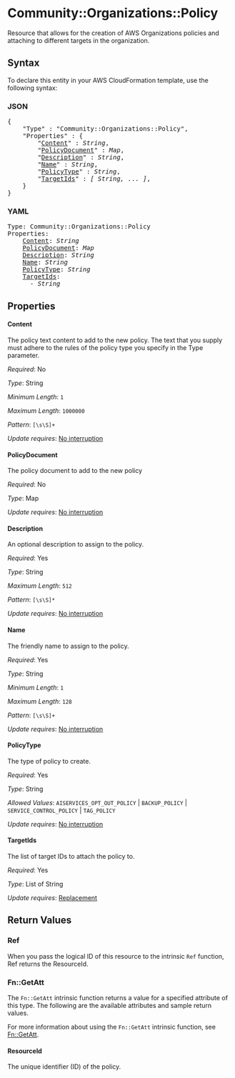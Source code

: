 # Community::Organizations::Policy

Resource that allows for the creation of AWS Organizations policies and attaching to different targets in the organization.

## Syntax

To declare this entity in your AWS CloudFormation template, use the following syntax:

### JSON

<pre>
{
    "Type" : "Community::Organizations::Policy",
    "Properties" : {
        "<a href="#content" title="Content">Content</a>" : <i>String</i>,
        "<a href="#policydocument" title="PolicyDocument">PolicyDocument</a>" : <i>Map</i>,
        "<a href="#description" title="Description">Description</a>" : <i>String</i>,
        "<a href="#name" title="Name">Name</a>" : <i>String</i>,
        "<a href="#policytype" title="PolicyType">PolicyType</a>" : <i>String</i>,
        "<a href="#targetids" title="TargetIds">TargetIds</a>" : <i>[ String, ... ]</i>,
    }
}
</pre>

### YAML

<pre>
Type: Community::Organizations::Policy
Properties:
    <a href="#content" title="Content">Content</a>: <i>String</i>
    <a href="#policydocument" title="PolicyDocument">PolicyDocument</a>: <i>Map</i>
    <a href="#description" title="Description">Description</a>: <i>String</i>
    <a href="#name" title="Name">Name</a>: <i>String</i>
    <a href="#policytype" title="PolicyType">PolicyType</a>: <i>String</i>
    <a href="#targetids" title="TargetIds">TargetIds</a>: <i>
      - String</i>
</pre>

## Properties

#### Content

The policy text content to add to the new policy. The text that you supply must adhere to the rules of the policy type you specify in the Type parameter.

_Required_: No

_Type_: String

_Minimum Length_: <code>1</code>

_Maximum Length_: <code>1000000</code>

_Pattern_: <code>[\s\S]+</code>

_Update requires_: [No interruption](https://docs.aws.amazon.com/AWSCloudFormation/latest/UserGuide/using-cfn-updating-stacks-update-behaviors.html#update-no-interrupt)

#### PolicyDocument

The policy document to add to the new policy

_Required_: No

_Type_: Map

_Update requires_: [No interruption](https://docs.aws.amazon.com/AWSCloudFormation/latest/UserGuide/using-cfn-updating-stacks-update-behaviors.html#update-no-interrupt)

#### Description

An optional description to assign to the policy.

_Required_: Yes

_Type_: String

_Maximum Length_: <code>512</code>

_Pattern_: <code>[\s\S]*</code>

_Update requires_: [No interruption](https://docs.aws.amazon.com/AWSCloudFormation/latest/UserGuide/using-cfn-updating-stacks-update-behaviors.html#update-no-interrupt)

#### Name

The friendly name to assign to the policy.

_Required_: Yes

_Type_: String

_Minimum Length_: <code>1</code>

_Maximum Length_: <code>128</code>

_Pattern_: <code>[\s\S]+</code>

_Update requires_: [No interruption](https://docs.aws.amazon.com/AWSCloudFormation/latest/UserGuide/using-cfn-updating-stacks-update-behaviors.html#update-no-interrupt)

#### PolicyType

The type of policy to create.

_Required_: Yes

_Type_: String

_Allowed Values_: <code>AISERVICES_OPT_OUT_POLICY</code> | <code>BACKUP_POLICY</code> | <code>SERVICE_CONTROL_POLICY</code> | <code>TAG_POLICY</code>

_Update requires_: [No interruption](https://docs.aws.amazon.com/AWSCloudFormation/latest/UserGuide/using-cfn-updating-stacks-update-behaviors.html#update-no-interrupt)

#### TargetIds

The list of target IDs to attach the policy to.

_Required_: Yes

_Type_: List of String

_Update requires_: [Replacement](https://docs.aws.amazon.com/AWSCloudFormation/latest/UserGuide/using-cfn-updating-stacks-update-behaviors.html#update-replacement)

## Return Values

### Ref

When you pass the logical ID of this resource to the intrinsic `Ref` function, Ref returns the ResourceId.

### Fn::GetAtt

The `Fn::GetAtt` intrinsic function returns a value for a specified attribute of this type. The following are the available attributes and sample return values.

For more information about using the `Fn::GetAtt` intrinsic function, see [Fn::GetAtt](https://docs.aws.amazon.com/AWSCloudFormation/latest/UserGuide/intrinsic-function-reference-getatt.html).

#### ResourceId

The unique identifier (ID) of the policy.

